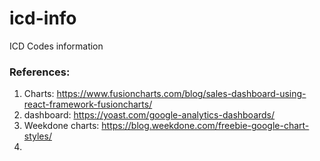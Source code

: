# icd-info
ICD Codes information












### References:
1. Charts: https://www.fusioncharts.com/blog/sales-dashboard-using-react-framework-fusioncharts/
2. dashboard: https://yoast.com/google-analytics-dashboards/
3. Weekdone charts: https://blog.weekdone.com/freebie-google-chart-styles/
4. 


